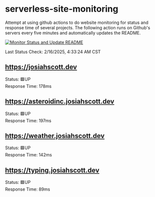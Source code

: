 # serverless-site-monitoring
Attempt at using github actions to do website monitoring for status and response time of several projects. The following action runs on Github's servers every five minutes and automatically updates the README.  

[![Monitor Status and Update README](https://github.com/JosiahSco/serverless-site-monitoring/actions/workflows/monitor.yaml/badge.svg)](https://github.com/JosiahSco/serverless-site-monitoring/actions/workflows/monitor.yaml)

Last Status Check: 2/16/2025, 4:33:24 AM CST

## https://josiahscott.dev
Status: 🟩UP  
Response Time: 178ms

## https://asteroidinc.josiahscott.dev
Status: 🟩UP  
Response Time: 197ms

## https://weather.josiahscott.dev
Status: 🟩UP  
Response Time: 142ms

## https://typing.josiahscott.dev
Status: 🟩UP  
Response Time: 89ms

